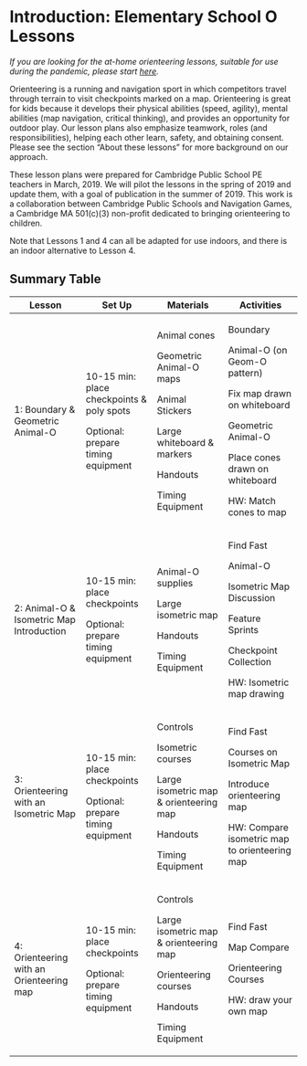 # Introduction: Elementary School O Lessons

_If you are looking for the at-home orienteering lessons, suitable for use during the pandemic, please start_ [_here_](../at-home-orienteering-lessons/at-home-intro.md)_._

Orienteering is a running and navigation sport in which competitors travel through terrain to visit checkpoints marked on a map. Orienteering is great for kids because it develops their physical abilities (speed, agility), mental abilities (map navigation, critical thinking), and provides an opportunity for outdoor play. Our lesson plans also emphasize teamwork, roles (and responsibilities), helping each other learn, safety, and obtaining consent. Please see the section “About these lessons” for more background on our approach.&#x20;

These lesson plans were prepared for Cambridge Public School PE teachers in March, 2019. We will pilot the lessons in the spring of 2019 and update them, with a goal of publication in the summer of 2019. This work is a collaboration between Cambridge Public Schools and Navigation Games, a Cambridge MA 501(c)(3) non-profit dedicated to bringing orienteering to children.

Note that Lessons 1 and 4 can all be adapted for use indoors, and there is an indoor alternative to Lesson 4.

## Summary Table

| **Lesson**                               | **Set Up**                                                                                     | **Materials**                                                                                                                                       | **Activities**                                                                                                                                                                   |
| ---------------------------------------- | ---------------------------------------------------------------------------------------------- | --------------------------------------------------------------------------------------------------------------------------------------------------- | -------------------------------------------------------------------------------------------------------------------------------------------------------------------------------- |
| 1: Boundary & Geometric Animal-O         | <p>10-15 min: place checkpoints &#x26; poly spots</p><p>Optional: prepare timing equipment</p> | <p>Animal cones</p><p>Geometric Animal-O maps</p><p>Animal Stickers</p><p>Large whiteboard &#x26; markers</p><p>Handouts</p><p>Timing Equipment</p> | <p>Boundary</p><p>Animal-O (on Geom-O pattern)</p><p>Fix map drawn on whiteboard</p><p>Geometric Animal-O</p><p>Place cones drawn on whiteboard</p><p>HW: Match cones to map</p> |
| 2: Animal-O & Isometric Map Introduction | <p>10-15 min: place checkpoints</p><p>Optional: prepare timing equipment</p>                   | <p>Animal-O supplies</p><p>Large isometric map</p><p>Handouts</p><p>Timing Equipment</p>                                                            | <p>Find Fast</p><p>Animal-O</p><p>Isometric Map Discussion</p><p>Feature Sprints</p><p>Checkpoint Collection</p><p>HW: Isometric map drawing</p>                                 |
| 3: Orienteering with an Isometric Map    | <p>10-15 min: place checkpoints</p><p>Optional: prepare timing equipment</p>                   | <p>Controls</p><p>Isometric courses</p><p>Large isometric map &#x26; orienteering map</p><p>Handouts</p><p>Timing Equipment</p>                     | <p>Find Fast</p><p>Courses on Isometric Map</p><p>Introduce orienteering map</p><p>HW: Compare isometric map to orienteering map </p>                                            |
| 4: Orienteering with an Orienteering map | <p>10-15 min: place checkpoints</p><p>Optional: prepare timing equipment</p>                   | <p>Controls</p><p>Large isometric map &#x26; orienteering map</p><p>Orienteering courses</p><p>Handouts</p><p>Timing Equipment</p>                  | <p>Find Fast</p><p>Map Compare</p><p>Orienteering Courses</p><p>HW: draw your own map</p>                                                                                        |

## &#x20;
